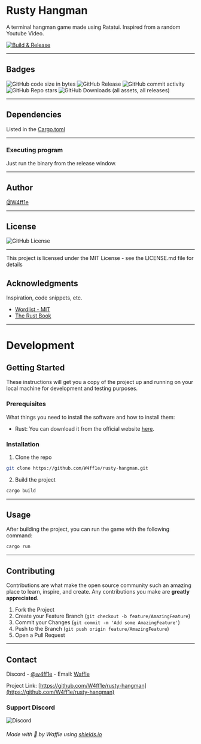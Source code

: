 # Rusty Hangman

A terminal hangman game made using Ratatui. Inspired from a random Youtube Video.

[![Build & Release](https://github.com/W4ff1e/rusty-hangman/actions/workflows/build.yml/badge.svg?event=release)](https://github.com/W4ff1e/rusty-hangman/actions/workflows/build.yml)

---

## Badges

![GitHub code size in bytes](https://img.shields.io/github/languages/code-size/W4ff1e/rusty-hangman?logo=rust)
![GitHub Release](https://img.shields.io/github/v/release/W4ff1e/rusty-hangman?logo=Github)
![GitHub commit activity](https://img.shields.io/github/commit-activity/m/W4ff1e/rusty-hangman?logo=Github)
![GitHub Repo stars](https://img.shields.io/github/stars/W4ff1e/rusty-hangman?style=flat&logo=Github)
![GitHub Downloads (all assets, all releases)](https://img.shields.io/github/downloads/W4ff1e/rusty-hangman/total?logo=Github)

---

## Dependencies

Listed in the [Cargo.toml](Cargo.toml)

---

### Executing program

Just run the binary from the release window.

---

## Author

[@W4ff1e](https://github.com/W4ff1e)

---

## License

![GitHub License](https://img.shields.io/github/license/W4ff1e/rusty-hangman)

---

This project is licensed under the MIT License - see the LICENSE.md file for details

## Acknowledgments

Inspiration, code snippets, etc.

* [Wordlist - MIT](https://www.mit.edu/~ecprice/wordlist.10000)
* [The Rust Book](https://rust-book.cs.brown.edu/ch03-05-control-flow.html#summary)

---

# Development

## Getting Started

These instructions will get you a copy of the project up and running on your local machine for development and testing purposes.

### Prerequisites

What things you need to install the software and how to install them:

- Rust: You can download it from the official website [here](https://www.rust-lang.org/tools/install).

### Installation

1. Clone the repo

```bash
git clone https://github.com/W4ff1e/rusty-hangman.git
```

2. Build the project

```bash
cargo build
```

---

## Usage

After building the project, you can run the game with the following command:

```bash
cargo run
```

---

## Contributing

Contributions are what make the open source community such an amazing place to learn, inspire, and create. Any contributions you make are **greatly appreciated**.

1. Fork the Project
2. Create your Feature Branch (`git checkout -b feature/AmazingFeature`)
3. Commit your Changes (`git commit -m 'Add some AmazingFeature'`)
4. Push to the Branch (`git push origin feature/AmazingFeature`)
5. Open a Pull Request

---

## Contact

Discord - [@w4ff1e](https://discord.com/users/227875168200949761) - Email: [Waffle](72278085+W4ff1e@users.noreply.github.com)

Project Link: [https://github.com/W4ff1e/rusty-hangman](https://github.com/W4ff1e/rusty-hangman)

### Support Discord

![Discord](https://img.shields.io/discord/298164747428298757?logo=discord&logoSize=auto)

###### Made with :yellow_heart: by Waffle using [shields.io](https://shields.io "shields.io")
